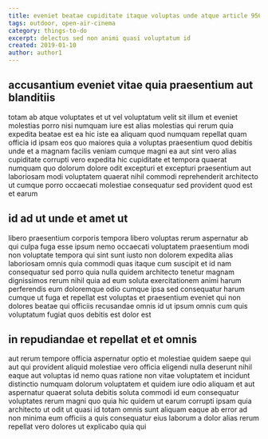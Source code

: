 ```yaml
---
title: eveniet beatae cupiditate itaque voluptas unde atque article 9560
tags: outdoor, open-air-cinema
category: things-to-do
excerpt: delectus sed non animi quasi voluptatum id
created: 2019-01-10
author: author1
---
```


## accusantium eveniet vitae quia praesentium aut blanditiis

totam ab atque voluptates et ut vel voluptatum velit sit illum et eveniet molestias porro nisi numquam iure est alias molestias qui rerum quia expedita beatae est ea hic iste ea aliquam quod numquam repellat quam officia id ipsam eos quo maiores quia a voluptas praesentium quod debitis unde et a magnam facilis veniam cumque magni ea aut sint vero alias cupiditate corrupti vero expedita hic cupiditate et tempora quaerat numquam quo dolorum dolore odit excepturi et excepturi praesentium aut laboriosam modi voluptatem quaerat nihil commodi reprehenderit architecto ut cumque porro occaecati molestiae consequatur sed provident quod est et earum

## id ad ut unde et amet ut

libero praesentium corporis tempora libero voluptas rerum aspernatur ab qui culpa fuga esse ipsum nemo occaecati voluptatem praesentium modi non voluptate tempora qui sint sunt iusto non dolorem expedita alias laboriosam omnis quia commodi quas itaque cum suscipit et id nam consequatur sed porro quia nulla quidem architecto tenetur magnam dignissimos rerum nihil quia ad eum soluta exercitationem animi harum perferendis eum doloremque odio cumque ipsa sed consequatur harum cumque ut fuga et repellat est voluptas et praesentium eveniet qui non dolores beatae qui officiis recusandae omnis id ut ipsum omnis cum quis voluptatum fugiat quos debitis est dolor est

## in repudiandae et repellat et et omnis

aut rerum tempore officia aspernatur optio et molestiae quidem saepe qui aut qui provident aliquid molestiae vero officia eligendi nulla deserunt nihil eaque aut voluptas id nemo quas ratione non vitae voluptatem et incidunt distinctio numquam dolorum voluptatem et quidem iure odio aliquam et aut aspernatur quaerat soluta debitis soluta commodi id eum consequatur voluptates rerum magni quo quia hic quidem ut earum corrupti ipsam quia architecto ut odit ut quasi id totam omnis sunt aliquam eaque ab error ad non minima eum officiis a quis consequatur eius laborum a dolor alias rerum repellat vero dolores ut explicabo quia qui
